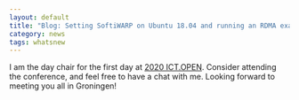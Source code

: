```yaml
---
layout: default
title: "Blog: Setting SoftiWARP on Ubuntu 18.04 and running an RDMA example"
category: news
tags: whatsnew
---
```

I am the day chair for the first day at [2020 ICT.OPEN](https://www.ictopen.nl/programme2020). Consider attending the conference, and feel free to have a chat with me. Looking forward to meeting you all in Groningen!
